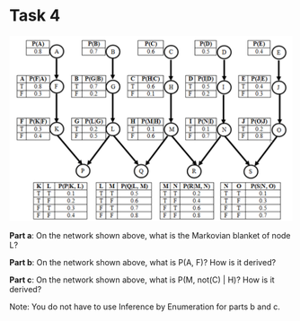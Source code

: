 # Task 4

![large-net](./assets/large-net.png)

**Part a**: On the network shown above, what is the Markovian blanket of node L?

**Part b**: On the network shown above, what is P(A, F)? How is it derived?

**Part c**: On the network shown above, what is P(M, not(C) | H)? How is it derived?

Note: You do not have to use Inference by Enumeration for parts b and c.